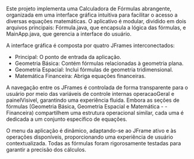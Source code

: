 Este projeto implementa uma Calculadora de Fórmulas abrangente, organizada em uma interface gráfica intuitiva para facilitar o acesso a diversas equações matemáticas. O aplicativo é modular, dividido em dois arquivos principais: Fórmula.java, que encapsula a lógica das fórmulas, e MainApp.java, que gerencia a interface do usuário.

A interface gráfica é composta por quatro JFrames interconectados:

- Principal: O ponto de entrada da aplicação.
- Geometria Básica: Contém fórmulas relacionadas à geometria plana.
- Geometria Espacial: Inclui fórmulas de geometria tridimensional.
- Matemática Financeira: Abriga equações financeiras.

A navegação entre os JFrames é controlada de forma transparente para o usuário por meio das variáveis de controle internas operacaoGeral e painelVisivel, garantindo uma experiência fluida. Embora as seções de fórmulas (Geometria Básica, Geometria Espacial e Matemática -  - Financeira) compartilhem uma estrutura operacional similar, cada uma é dedicada a um conjunto específico de equações.

O menu da aplicação é dinâmico, adaptando-se ao JFrame ativo e às operações disponíveis, proporcionando uma experiência de usuário contextualizada. Todas as fórmulas foram rigorosamente testadas para garantir a precisão dos cálculos.
